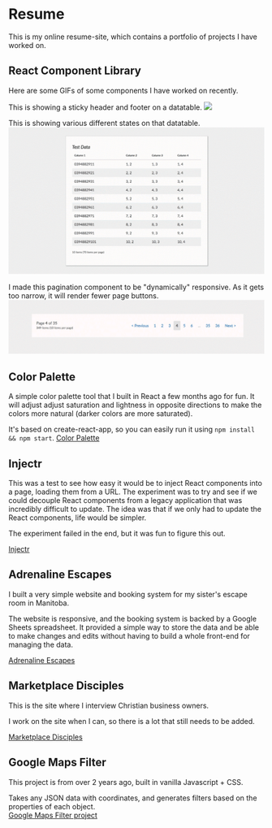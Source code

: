 # Resume
This is my online resume-site, which contains a portfolio of projects I have worked on.

## React Component Library
Here are some GIFs of some components I have worked on recently.

This is showing a sticky header and footer on a datatable.
<img src="https://github.com/michaelnthiessen/resume/blob/master/unnamed.gif">

This is showing various different states on that datatable.
<img src="https://github.com/michaelnthiessen/resume/blob/master/unnamed-2.gif">

I made this pagination component to be "dynamically" responsive. As it gets too narrow, it will render fewer page buttons.
<img src="https://github.com/michaelnthiessen/resume/blob/master/unnamed-3.gif">

## Color Palette
A simple color palette tool that I built in React a few months ago for fun. It will adjust adjust saturation and lightness in opposite directions to make the colors more natural (darker colors are more saturated).

It's based on create-react-app, so you can easily run it using `npm install && npm start`.
[Color Palette](https://github.com/tesla3327/color-palette)

## Injectr
This was a test to see how easy it would be to inject React components into a page, loading them from a URL. The experiment was to try and see if we could decouple React components from a legacy application that was incredibly difficult to update. The idea was that if we only had to update the React components, life would be simpler.

The experiment failed in the end, but it was fun to figure this out.

[Injectr](https://github.com/tesla3327/inject-react-components)

## Adrenaline Escapes
I built a very simple website and booking system for my sister's escape room in Manitoba.

The website is responsive, and the booking system is backed by a Google Sheets spreadsheet. It provided a simple way to store the data and be able to make changes and edits without having to build a whole front-end for managing the data.

[Adrenaline Escapes](http://www.adrenalineescapes.com)

## Marketplace Disciples
This is the site where I interview Christian business owners.

I work on the site when I can, so there is a lot that still needs to be added.

[Marketplace Disciples](http://marketplacedisciples.com)

## Google Maps Filter
This project is from over 2 years ago, built in vanilla Javascript + CSS.

Takes any JSON data with coordinates, and generates filters based on the properties of each object.<br>
[Google Maps Filter project](https://github.com/michaelnthiessen/Google-Maps-Filter/tree/master)


